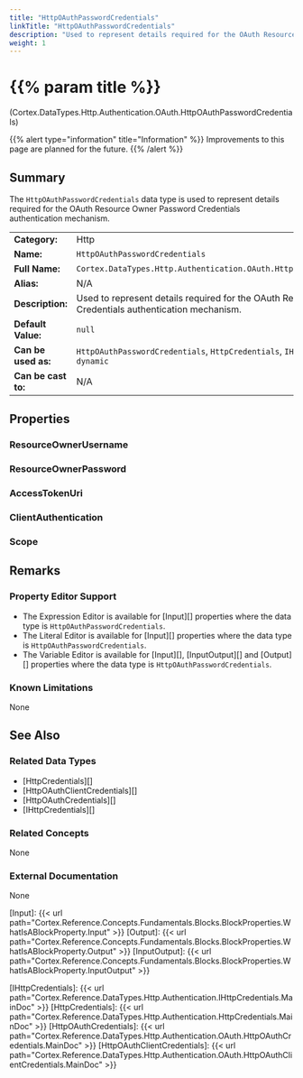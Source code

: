 ```yaml
---
title: "HttpOAuthPasswordCredentials"
linkTitle: "HttpOAuthPasswordCredentials"
description: "Used to represent details required for the OAuth Resource Owner Password Credentials authentication mechanism."
weight: 1
---
```


# {{% param title %}}

<p class="namespace">(Cortex.DataTypes.Http.Authentication.OAuth.HttpOAuthPasswordCredentials)</p>

{{% alert type="information" title="Information" %}} Improvements to this page are planned for the future. {{% /alert %}}

## Summary

The `HttpOAuthPasswordCredentials` data type is used to represent details required for the OAuth Resource Owner Password Credentials authentication mechanism.

| | |
|-|-|
| **Category:**          | Http                                                      |
| **Name:**              | `HttpOAuthPasswordCredentials`                                         |
| **Full Name:**         | `Cortex.DataTypes.Http.Authentication.OAuth.HttpOAuthPasswordCredentials`     |
| **Alias:**             | N/A                                                      |
| **Description:**       | Used to represent details required for the OAuth Resource Owner Password Credentials authentication mechanism.  |
| **Default Value:**     | `null`                                                     |
| **Can be used as:**    | `HttpOAuthPasswordCredentials`, `HttpCredentials`, `IHttpCredentials`, `Object`, `dynamic` |
| **Can be cast to:**    | N/A                                                      |

## Properties

### ResourceOwnerUsername

### ResourceOwnerPassword

### AccessTokenUri

### ClientAuthentication

### Scope

## Remarks

### Property Editor Support

- The Expression Editor is available for [Input][] properties where the data type is `HttpOAuthPasswordCredentials`.
- The Literal Editor is available for [Input][] properties where the data type is `HttpOAuthPasswordCredentials`.
- The Variable Editor is available for [Input][], [InputOutput][] and [Output][] properties where the data type is `HttpOAuthPasswordCredentials`.

### Known Limitations

None

## See Also

### Related Data Types

- [HttpCredentials][]
- [HttpOAuthClientCredentials][]
- [HttpOAuthCredentials][]
- [IHttpCredentials][]

### Related Concepts

None

### External Documentation

None

[Input]: {{< url path="Cortex.Reference.Concepts.Fundamentals.Blocks.BlockProperties.WhatIsABlockProperty.Input" >}}
[Output]: {{< url path="Cortex.Reference.Concepts.Fundamentals.Blocks.BlockProperties.WhatIsABlockProperty.Output" >}}
[InputOutput]: {{< url path="Cortex.Reference.Concepts.Fundamentals.Blocks.BlockProperties.WhatIsABlockProperty.InputOutput" >}}

[IHttpCredentials]: {{< url path="Cortex.Reference.DataTypes.Http.Authentication.IHttpCredentials.MainDoc" >}}
[HttpCredentials]: {{< url path="Cortex.Reference.DataTypes.Http.Authentication.HttpCredentials.MainDoc" >}}
[HttpOAuthCredentials]: {{< url path="Cortex.Reference.DataTypes.Http.Authentication.OAuth.HttpOAuthCredentials.MainDoc" >}}
[HttpOAuthClientCredentials]: {{< url path="Cortex.Reference.DataTypes.Http.Authentication.OAuth.HttpOAuthClientCredentials.MainDoc" >}}
